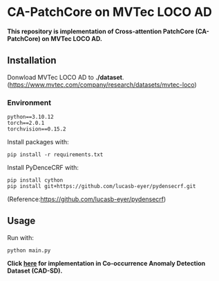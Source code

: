 # CA-PatchCore on MVTec LOCO AD

**This repository is implementation of Cross-attention PatchCore (CA-PatchCore) on MVTec LOCO AD.**

## Installation
Donwload MVTec LOCO AD to **./dataset**.
(https://www.mvtec.com/company/research/datasets/mvtec-loco)

### Environment
~~~
python==3.10.12
torch==2.0.1
torchvision==0.15.2
~~~

Install packages with:
~~~
pip install -r requirements.txt
~~~

Install PyDenceCRF with:
~~~
pip install cython
pip install git+https://github.com/lucasb-eyer/pydensecrf.git
~~~
(Reference:https://github.com/lucasb-eyer/pydensecrf)

## Usage
Run with:
~~~
python main.py 
~~~

**Click [here](https://github.com/IshidaKengo/CA-PatchCore) for implementation in Co-occurrence Anomaly Detection Dataset (CAD-SD).**
